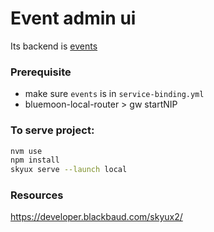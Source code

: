 # Event admin ui

Its backend is [events](https://github.com/Blackbaud-DiHuynh/events) 

### Prerequisite
* make sure `events` is in `service-binding.yml`
* bluemoon-local-router > gw startNIP

### To serve project: 
```bash
nvm use
npm install
skyux serve --launch local
```


### Resources
https://developer.blackbaud.com/skyux2/
 
